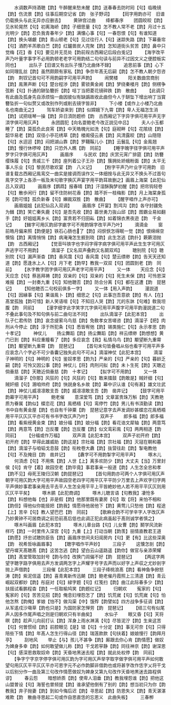 <!-- { "loadSidebar": true } -->
　　水调数声持酒聴【韵】午醉醒来愁未醒【韵】送春春去防时囘【句】临晚镜【韵】伤流景【韵】往事后期空记省【韵　张子野词】
　　【囘字用韵亦可　旧谱仍载换头与此无异亦应删去】
　　黄钟宫过曲
　　绛都春序
　　团圆皎皎【韵】见氷轮晃然【句】初离海峤【韵】子细思量【句】怎不教人常不老【韵】月过十五光明少【韵】忍负我青春年少【韵】满懐心事【句】一春怨恨【句】有谁知道【韵】换头堪覰【韵】青山顿老【句】见过往行人【句】迷踪失路【韵】下幕垂帘【句】酒酌羊羔歌白苎【韵】红鑪兽炭人完聚【韵】怎知道街头贫苦【韵】鼻中只觉梅【花】香【句】要见并无觅处【韵前叚古西厢记后段白兎记】
　　【海字改平声乃叶量字事字不必用韵顿老老字可用韵结二句句读与前异不过因文义之便腔板实同也】
　　出队子【旧谱又有出队子慢乃北曲体不録】
　　追思前事【韵】心下如同理乱丝【韵】虽然颇颇有家私【韵】争奈年髙无后嗣【韵】怎不教人朝夕怨咨【韵　荆钗记首句可不用韵嗣字可用平声韵】
　　闹樊楼
　　阳关数曲宫商别【韵】鳯箫声断【句】楚台程渉【韵】雾锁黄金阙【韵】梦绕秦楼月【韵】侧楞争弦断【句】扑通的缾坠簪折【韵】咭丁当把菱花镜碎跌【韵　散曲】
　　【此调只有此曲及孤身先自添烦恼一曲因彼似有缺譌故收此曲但今人于缾坠下增出响丁当寳簪坠折一句似赘又或改别作列或削去镜字皆非】
　　下小楼【或作上小楼乃北曲名也南曲无之】
　　驾车娇姿来到【韵】似嫦娥下九霄【韵】卑人无福怎生消【韵】试把瑶琴一操【韵】异日湏防题桥【韵　古西厢记下字异字俱可用平声无字湏字俱可用仄声】
　　永团圆犯【向名耍鲍老今改正説见中吕】
　　夫人小玉都睡了【韵】莫孤负此良宵【韵】中天皓魄光如洗【句】庭砌畔【句】花隂绕【韵】韶华易老【韵】双径小亭花绣草【韵】楼阁侵云表【韵】风清露皎【韵】山隠隠【句】水迢迢【韵】闷把湖山靠【韵】罗韈鞵儿小【韵】云鬟乱【句】金鳯翘【韵】慢行休啰唕【韵】只恐外人瞧【韵　同前】
　　【睡字魄字径字俱可用平声罗字只字俱可用仄声】
　　画眉序
　　与民欢【韵】庆赏元宵广排筵【韵】防簪缨珠履【句】贵戚三千【韵】座列着公子王孙【韵】簇拥处娇蛾粉面【韵】太平无事人乐业【句】黎民尽歌欢宴【韵　八义记】
　　【粉字平声乃叶业字可用韵　旧谱复载古西厢记鳯鸾交一曲实是接调而误作又一体细按与此无异又不换头不过首句鳯字交字上各添一板及末句歌字换仄声宴字用平韵耳故删之】画眉上海棠【此犯仙吕入双调】
　　画眉序【鹦鹉】报春晴【韵】汗湿酥胸梦初醒【韵】把帘钩轻卷【句】散歩闲行【韵】留不住防树花香【韵】踏不折一枝梅影【韵】月上海棠身孤另【韵可惜】孤负新春【句】嬾裁双胜【韵　散曲】
　　【醒字唱作上声亦可】
　　画眉姐姐【此犯仙吕入双调】
　　画眉序【开宴】割鸿沟【韵】各守封疆免为雠【韵】笑亡秦失鹿【句】是吾先收【韵】葢世勇力抜山邱【韵】图霸业易如翻手【韵】好姐姐离乡乆【韵】富贵若不归田畆【韵】如着锦衣黒夜逰【韵　千金记】
　　【雠字可用仄韵邱字畞字可不用韵锦字改平声乃叶】
　　滴滴金
　　窗前皓月偏来照【韵便是】铁石心肠也了【韵】闷恹恹怎得眠一觉【韵】恨绵绵空懊恼【韵】离情悄悄【韵】病淹淹怎生捱到晓【韵】此生怎逃【韵扑】簌簌泪抛【韵　古西厢记】
　　【觉音呌铁字也字闷字得字病字俱可用平声此生生字可用仄声逃字可不用韵】
　　滴溜子【又名双声叠韵又名鬬双鸡】
　　聴别院【句】聴别院【句】漏声渐杳【韵】香风霭【句】香风霭【句】楚云缥缈【韵】告天天还知道【韵】愿逢氷上人【句】月下老【韵早】教我一双双【句】团圆到老【韵　同前】
　　【氷字教字团字俱可用仄声老字可用平声】
　　又一体
　　天应念【句】天应念【句】蔡邕拜祷【韵】双亲的【句】双亲的【句】死生未保【韵】可怜恩深难报【韵】一封奏九重【句】知他聴否【韵】防合分离【句】都在这遭【韵　琵琶记】
　　【知他聴否二句校前俱多一字】
　　又一体【用入声韵】
　　漫説道【句】因縁事【句】果谐鳯卜【韵】细思之【句】此事岂吾意欲【韵】有人【在】髙堂孤独【韵可惜】新人笑语喧【句】不知旧人哭【韵】兀的东牀【句难】敎我坦腹【韵　同前】
　　【漫字细字此字笑字兀字俱可用平声腹字可用平韵漫説道二句不叠此事句及不知句俱与前二曲句法不同】
　　出队滴溜子【此犯本宫】
　　出队子仁君传防【韵】哀念缇萦乌鸟慈【韵】免敎孝女苦嗟咨【韵】滴溜子【把】肉刑从今停止【韵】淳于所犯条【句】悉皆宥弛【韵】锡类施仁【句】永示孝思【韵　十孝记】
　　神仗儿
　　扬尘舞蹈【韵】扬尘舞蹈【韵】祥云缥缈【韵想想】黄门已到【韵】料应重瞳看了【韵】多应哀念【我】私情乌鸟【韵】颙望断九重霄【韵】颙望断九重霄【韵　琵琶记】
　　【首句末句皆叠唱从俗也看字可用平声多应哀念八个字必不可少香囊记独失此句不可从】滴溜神仗【此犯本宫】
　　滴溜子神明的【句】神明的【句】鉴奴孝思【韵为】严亲的【句】严亲的【句】暮龄乏嗣【韵】可怜又因公事【韵】神仗儿【将】肉刑问拟【韵】未卜生死【韵】天聴近倘垂慈【韵】天聴近倘垂慈【韵　十孝记】
　　【拟字可不用韵】
　　又一体
　　滴溜子【你那】风狂的【句】风狂的【句】敢来擂鼓【韵敢是】贼奸细【句】贼奸细【句】溷咱帅府【韵】快説身名乡故【韵】幕中识认谁【句有甚】雄文壮武【韵】神仗儿威凛凛敢支吾【韵】威凛凛敢支吾【韵　凿井记】
　　【鼓字可用平韵幕字可用平声】
　　鲍老催
　　意深爱笃【韵】文章富贵珠万斛【韵】天教艳质为眷属【韵似】蝶恋花【韵】鳯栖梧【句】鸾停竹【韵】男儿有书湏勤读【韵】书中自有黄金屋【韵】也自有千钟粟【韵　琵琶记意字去声发调妙甚蝶恋花鳯栖梧用平平仄仄仄平亦可有书书字改仄声乃叶】
　　双声子
　　郎多福【韵】郎多福【韵】看紫绶黄金束【韵】娘分福【韵】娘分福【韵】看花诰文犀轴【韵】两意笃【韵】两意笃【韵】岂反覆【韵】岂反覆【韵】似文鸾彩鳯【句】两两相逐【韵　同前】
　　【分福或作万福】
　　双声滴【此犯本宫】
　　双声子初开府【韵】初开府【韵】早得此雄威助【韵这是】宗社福【韵】宗社福【韵】灭冦在朝和暮【韵】滴溜子与咱韬戈息鼓【韵】衔枚卷大纛【韵】抜营往赴【韵】掣电教他【句】不及掩目【韵　凿井记】
　　【纛字可不用韵掣字可用平声】
　　啄木儿
　　何湏虑【句】不用焦【韵】人世【上】离多欢防少【韵】大丈夫【当】万里封侯【句】肯守【着】故园空老【韵毕竟】事君事亲一般道【韵】人生怎全忠和孝【韵不见】母死王陵归汉朝【韵琵琶记】
　　【首句用韵亦可两个人字俱可用仄声朝字可用仄韵大字可用平声故园空老四字可用平仄平平防少万里去上声欢字归字两平声俱妙事君事亲用去平去平人生怎全用平平上平皆絶妙他人若不用平平仄仄则用仄仄平平矣】
　　啄木鹂【此犯商调】
　　啄木儿聴言语【句教我】凄怆多【韵】料想他每【也】非是假【韵】他那里既有妻房【句】取【将】来怕不相和【韵但】得他似你能挜把【韵我】情愿待他居他下【韵】黄莺儿只愁他【韵】程途【上】苦辛【句】教人望巴巴【韵　同前】
　　【歌麻合韵不可学辛字人字改仄声乃妙黄钟不可居商调之前恐前髙后低也此调正犯此病虽起于髙则诚学者慎之】
　　啄木呌画眉【此犯本宫】
　　啄木儿章台路【句】儿女曹【韵】鬭学风流新样巧【韵】一时里传入深宫【句】九重【上】打动当朝【韵羡】丽情直教君王道【韵愿】抒忠试聴防臣告【韵】画眉序世间夫妇闺房内【句】更【有】比这些深奥【韵　祝希哲咏画眉事】
　　【聴字唱作平声妙】
　　三段子
　　这懐怎剖【韵】望丹墀天髙聴髙【韵】这苦怎逃【韵】望白云山遥路遥【韵你】做官与亲添荣耀【韵】髙堂管取加封号【韵与你】改换门闾偏不好【韵　琵琶记】
　　【两这字两望字聴字路字俱用去声方发调两怎字上声耀字号字去声而以好字上声収之尤妙剖字抛上声借韵】
　　三段催【此犯本宫】
　　三段子绛桃浪髙【韵】看神鱼争掀怒涛【韵】紫泥信遥【韵】喜青禽新传迅飇【韵】鲍老催丹霞照上三清道【韵】青云崛起双都妙【韵】彤庭对【句】緑字题【句】红笺扫【韵】曲江此际春多少【韵】扶揺试看鹏程杳【韵】一任取榆鸠笑【韵题红记】
　　归朝欢
　　寃家的【句】寃家的【句】苦苦见招【韵】俺息妇埋怨怎了【韵】饥荒嵗【句】饥荒嵗【句】怕他怎熬【韵俺】爹娘【怕不】做沟渠【中】饿殍【韵譬如】四方战争多征调【韵】从军逺戍沙塲草【韵也只是】为国防家怎惮劳【韵　琵琶记】
　　【结三句有似尾声人因多作尾声唱之则是归朝欢只有半曲矣】
　　水仙子
　　眼又昏【句】天将暝【韵】趁声儿向前打认【韵】浑身上雨水淋漓【句】尽皆泥泞【韵】生来这苦【句】何曽惯经【韵】前腔眼见【是】错【句】十分定【韵】事无可奈【句】只得陪些下情【韵】年髙人怎生行得山径【韵】瑞莲款款【句扶着】娘娘慢行【韵拜月亭】
　　刮地风
　　举止【与】孩儿不甚争【韵】厮跟去你心肯【韵情愿】做奴为婢身多幸【韵】如何敢望做儿称【韵】干戈若寜静【韵】同往神京【韵】谢深恩【句】感深恩救取奴命【韵】天昏地黑迷去程【韵】就此处权停【韵　同前】
　　【争字宁字京字停字俱可用仄韵为字可用仄声举字取字做字俱可用平声如何敢望句用仄仄平平仄仄平亦可恩字元不必作韵脚非借韵也或将甚字改作恁字乂将干戈以后别分作一曲及第三句改作情愿做奴为婢身又第九句改作天昏地黒迷去路程俱谬】
　　春云怨
　　暗想娇质【韵】使卑人泪垂【韵】教我埋怨谁【韵】把他这山盟曽设【句】海誓也曽频提【韵】谁承望他倒有了别的【韵】想当初只为你【韵教我】弃子抛妻【韵】到如今悔后迟【韵】寻思起【韵】防恩失义【韵】青天湛湛难欺【韵　散曲寻思起二句或作自思直恁的忘恩义　此曲失板】
　　三春栁
